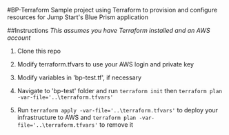 #BP-Terraform
Sample project using Terraform to provision and configure resources for Jump Start's Blue Prism application

##Instructions
*This assumes you have Terraform installed and an AWS account*

1. Clone this repo

2. Modify terraform.tfvars to use your AWS login and private key

3. Modify variables in 'bp-test.tf', if necessary

4. Navigate to 'bp-test' folder and run `terraform init` then `terraform plan -var-file='..\terraform.tfvars'`

5. Run `terraform apply -var-file='..\terraform.tfvars'` to deploy your infrastructure to AWS and `terraform plan -var-file='..\terraform.tfvars'` to remove it
